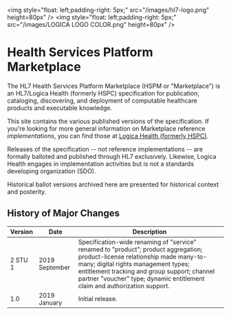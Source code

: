 <img style="float: left;padding-right: 5px;" src="/images/hl7-logo.png" height=80px" />
<img style="float: left;padding-right: 5px;" src="/images/LOGICA LOGO COLOR.png" height=80px" />


# Health Services Platform Marketplace 

The HL7 Health Services Platform Marketplace (HSPM or "Marketplace") is an HL7/Logica Health (formerly HSPC) specification for publication, cataloging, discovering, and deployment of computable healthcare products and executable knowledge.

This site contains the various published versions of the specification. If you're looking for more general information on Marketplace reference _implementations_, you can find those at [Logica Health (formerly HSPC)](https://www.logicahealth.org).

Releases of the specification -- not reference implementations -- are formally balloted and published through HL7 exclusively. Likewise, Logica Health engages in implementation activities but is not a standards developing organization (SDO).

Historical ballot versions archived here are presented for historical context and posterity.

## History of Major Changes


| Version                    | Date       | Description |
| -------------------------- | ---------- | ----------- |
| 2 STU 1	| 2019 September	| Specification-wide renaming of "service" renamed to "product"; product aggregation; product-license relationship made many-to-many; digital rights management types; entitlement tracking and group support; channel partner "voucher" type; dynamic entitlement claim and authorization support.	|
| 1.0		| 2019 January		| Initial release.
